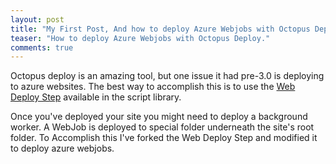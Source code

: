 ```yaml
--- 
layout: post
title: "My First Post, And how to deploy Azure Webjobs with Octopus Deploy"
teaser: "How to deploy Azure Webjobs with Octopus Deploy."
comments: true
---
```


Octopus deploy is an amazing tool, but one issue it had pre-3.0 is deploying to azure websites. The best way to accomplish this is to use the [Web Deploy Step](https://library.octopusdeploy.com/#!/step-template/actiontemplate-web-deploy-publish-website-(msdeploy)) available in the script library.

Once you've deployed your site you might need to deploy a background worker. A WebJob is deployed to special folder underneath the site's root folder. To Accomplish this I've forked the Web Deploy Step and modified it to deploy azure webjobs.

<script src="https://gist.github.com/dustinchilson/ee4de3d646fd33351be1.js"></script>